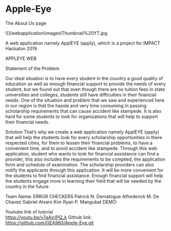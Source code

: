 # Apple-Eye
The About Us page

![](webapplication\images\Thumbnail%20YT.jpg

A web application namely ApplEYE (apply), which is a project for IMPACT Hackaton 2019

APPLEYE WEB 

Statement of the Problem

Our ideal situation is to have every student in the country a good quality of education as well as enough financial support to provide the needs of every student, but we found out that even though there are no tuition fees in state universities and colleges, students still have difficulties in their financial needs. One of the situation and problem that we saw and experienced here in our region is that the hassle and very time consuming in passing scholarship requirements that can cause accident like stampede. It is also hard for some students to look for organizations that will help to support their financial needs.

Solution
That’s why we create a web application namely ApplEYE (apply) that will help the students look for every scholarship opportunities in there respected cities, for them to lessen their financial problems, to have a convenient time, and to avoid accident like stampede.
Through this web application, student who wants to look for financial assistance can find a provider, this also includes the requirements to be complied, the application form and schedule of examination. The scholarship providers can also notify the applicants through this application. It will be more convenient for the students to find financial assistance.
Enough financial support will help the students engage more in learning their field that will be needed by the country in the future

Team Name: ERROR CHECKERS
Patrick N. Dematogue
Alfrederick M. De Chavez
Gabriel Alvaro
Kim Ryan P. Mangubat
DEMO:

Youtube link of tutorial	
https://youtu.be/v7aAicIPQ_k
Github link:
https://github.com/GEA960/Apple-Eye.git
